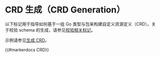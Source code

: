 # CRD 生成（CRD Generation）

以下标记用于指导如何基于一组 Go 类型与包来构建自定义资源定义（CRD）。关于校验 schema 的生成，请参见[校验相关标记](./crd-validation.md)。

示例请参见[生成 CRD](../generating-crd.md)。

{{#markerdocs CRD}}

